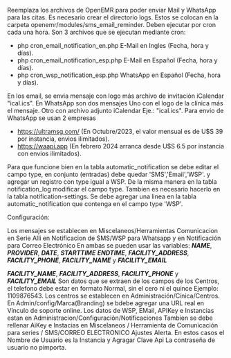 Reemplaza los archivos de OpenEMR para poder enviar Mail y WhatsApp para las citas.
Es necesario crear el directorio logs.
Estos se colocan en la carpeta openemr/modules/sms_email_reminder.
Deben ejecutar por cron cada una hora.
Son 3 archivos que se ejecutan mediante cron:

- php cron_email_notification_en.php  E-Mail en Ingles (Fecha, hora y días).
- php cron_email_notification_esp.php  E-Mail en Español (Fecha, hora y días).
- php cron_wsp_notification_esp.php  WhatsApp en Español (Fecha, hora y días).

En los email, se envia mensaje con logo más archivo de invitación iCalendar "ical.ics".
En WhatsApp son dos mensajes
Uno con el logo de la clínica más el mensaje. Otro con archivo adjunto iCalendar 
Eje.: "ical.ics".
Para envio de WhatsApp se usan 2 empresas 
 - https://ultramsg.com/ (En Octubre/2023, el valor mensual es de U$S 39 por instancia, envios ilimitados).
 - https://waapi.app (En febrero 2024 arranca desde U$S 6.5 por instancia con envios ilimitados).

Para que funcione bien en la tabla automatic_notification se debe
editar el campo type, en conjunto (entradas) debe quedar 'SMS','Email','WSP'.
y agregar un registro con type igual a WSP.
De la misma manera en la tabla notification_log modificar el campo type.
Tambien es necesario hacerlo en la tabla notification-settings.
Se debe agregar una linea en la tabla automatic_notification que contenga en el campo type 'WSP'.

Configuración:

Los mensajes se establecen en Miscelaneos/Herramientas Comunicacion en Serie
Alli en Notificacion de SMS/WSP para Whatsapp y en Notificación para Correo Electrónico
En ambas se pueden usar las variables: ***NAME***, ***PROVIDER***, ***DATE***, ***STARTTIME***
***ENDTIME***, ***FACILITY_ADDRESS***, ***FACILITY_PHONE***, ***FACILITY_NAME*** y ***FACILITY_EMAIL***

***FACILITY_NAME***, ***FACILITY_ADDRESS***, ***FACILITY_PHONE*** y ***FACILITY_EMAIL*** Son datos que se extraen
de los campos de los Centros, el telefono debe estar en formato Normal, sin el cero ni el quince Ejemplo:
1109876543. Los centros se establecen en Administración/Cínica/Centros.
En Admin/config/Marca(Branding) se bdebe agregar una URL real en Vínculo de soporte online.
Los datos de WSP, EMail, APIKey e Instancias estan en Administracion/Configuración/Notificaciones
Tambien se debe rellenar AiKey e Instacias en Miscelaneos / Herramienta de Comunicación para series /
SMS/CORREO ELECTRONICO Ajustes Alerta. En estos casos el Nombre de Usuario es la Instancia y Agragar Clave Api
La contraseña de usuario no pimporta.

